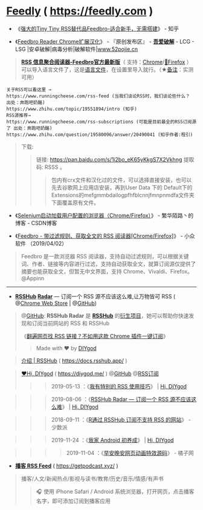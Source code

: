 # [Feedly](https://feedly.com) ( https://feedly.com )

- 《[强大的Tiny Tiny RSS替代品Feedbro-适合新手，无需搭建](https://zhuanlan.zhihu.com/p/62331418)》 - 知乎  

- 《[Feedbro Reader Chrome扩展汉化](https://www.52pojie.cn/thread-992569-1-1.html)》 - 『原创发布区』 - [**吾爱破解**](https://www.52pojie.cn/) - LCG - LSG |安卓破解|病毒分析|破解软件|www.52pojie.cn  

> [**RSS 信息聚合阅读器-Feedbro官方最新版**](https://nodetics.com/feedbro/)（ 支持：[Chrome](https://chrome.google.com/webstore/detail/feedbro/mefgmmbdailogpfhfblcnnjfmnpnmdfa?hl=zh-CN)/[🦊Firefox](https://addons.mozilla.org/zh-CN/firefox/addon/feedbroreader/) ）可以导入语言文件了，这是[语言文件](https://raw.githubusercontent.com/YEWl/feedbro-locale/master/feedbro-locale-zh_CN.json)，在设置里导入就行。（★[备注](https://github.com/inchoong/go/blob/master/tips/feedbro-subscriptions-20191206-131500.opml)：实测可用）
```
关于RSS可以看这里 →
https://www.runningcheese.com/rss-feed (当我们谈论RSS时，我们谈论些什么？ 出处：奔跑吧奶酪)
https://www.zhihu.com/topic/19551894/intro (知乎)
RSS源推荐→
https://www.runningcheese.com/rss-subscriptions (可能是目前最全的RSS订阅源了 出处：奔跑吧奶酪)
https://www.zhihu.com/question/19580096/answer/20490041 (知乎作者:程引)
```
> 下载:
>> 链接: https://pan.baidu.com/s/1i2bo_eK65yKkgS7X2Vkhng 提取码: RSSS 。
>>> 包内有crx文件和汉化过的文件，可以选择直接安装，也可以先去谷歌网上应用店安装，再到User Data 下的 Default下的Extensions的mefgmmbdailogpfhfblcnnjfmnpnmdfa文件夹下面覆盖原有文件。

- 《[Selenium启动加载用户配置的浏览器（Chrome/Firefox）](https://blog.csdn.net/xlemonok/article/details/74919727)》 - 繁华陌路丶的博客 - CSDN博客  

- 《[Feedbro - 带过滤规则、获取全文的 RSS 阅读器[Chrome/Firefox]](https://www.appinn.com/feedbro/)》 - 小众软件   （2019/04/02）
> Feedbro 是一款浏览器 RSS 阅读器，支持自动过滤规则，可以根据关键词、作者、链接等内容进行过滤，支持自动获取全文，就算订阅源仅提供了摘要也能获取全文，但暂无中文界面，支持 Chrome、Vivaldi、Firefox。@Appinn

-----------------------------------------------------------------------------------------

- **[RSSHub](https://docs.rsshub.app/) [Radar](https://github.com/DIYgod/RSSHub-Radar)** — 订阅一个 RSS 源不应该这么难,让万物皆可 RSS ( @[Chrome Web Store](https://chrome.google.com/webstore/detail/rsshub-radar/kefjpfngnndepjbopdmoebkipbgkggaa?hl=zh-CN) | @[GitHub](https://github.com/DIYgod/RSSHub-Radar))

> @[GitHub](https://github.com/DIYgod/RSSHub-Radar): **RSSHub Radar** 是 [**RSSHub**](https://docs.rsshub.app/) 的[衍生项目](https://github.com/DIYgod/RSSHub)，她可以帮助你快速发现和订阅当前网站的 RSS 和 RSSHub
>> 
> 《[翻遍网页找 RSS 链接？不如用这款 Chrome 插件一键订阅](https://sspai.com/post/56079)》 
>> Made with ❤️ by [DIYgod](https://github.com/DIYgod/)

> [介绍 | RSSHub](https://docs.rsshub.app/)  ( https://docs.rsshub.app/ ) 

> [❤️Hi, DIYgod](https://diygod.me/) ( https://diygod.me/ ) @[GitHub](https://github.com/DIYgod/diygod.me) @[RSS订阅](https://diygod.me/atom.xml)
>>> 2019-05-13 ：《[我有特别的 RSS 使用技巧](https://diygod.me/ohmyrss/)》 | [Hi, DIYgod](https://diygod.me/)

>>> 2019-08-06 ：《[RSSHub Radar — 订阅一个 RSS 源不应该这么难](https://diygod.me/rsshub-radar/)》 | [Hi, DIYgod](https://diygod.me/)

>>> 2018-09-11 ：《[R通过 RSSHub 订阅不支持 RSS 的网站](https://sspai.com/post/47100)》 - 少数派  

>>> 2019-11-24  ：《[我家 Android 初养成](https://diygod.me/android/)》 | [Hi, DIYgod](https://diygod.me/) 

>>>> 2019-11-04 ：《[早安晚安网页动画特效源码](https://juzihuang.com/shenmu/1892.html)》 - 橘子网


- [**播客 RSS Feed**](https://getpodcast.xyz/) ( https://getpodcast.xyz/ )
> 播客/人文/新闻热点/影视与读书/教育/历史/音乐/情感/有声书
>> 🎧 使用 iPhone Safari / Android 系统浏览器，打开网页，点击播客名字，即可添加订阅到播客应用
